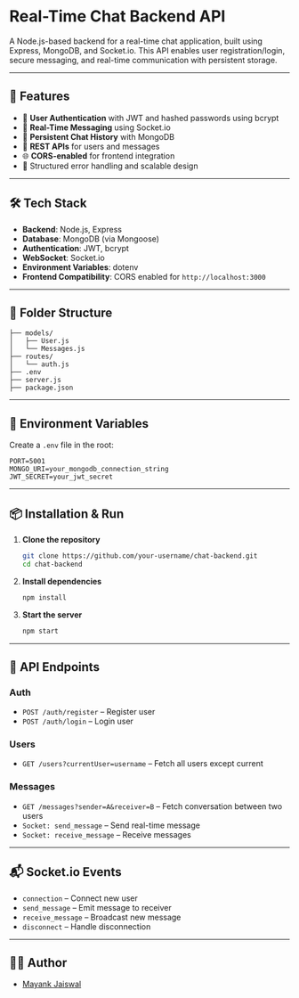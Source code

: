 # Real-Time Chat Backend API

A Node.js-based backend for a real-time chat application, built using Express, MongoDB, and Socket.io. This API enables user registration/login, secure messaging, and real-time communication with persistent storage.

---

## 🚀 Features

* 🔐 **User Authentication** with JWT and hashed passwords using bcrypt
* 📩 **Real-Time Messaging** using Socket.io
* 🧾 **Persistent Chat History** with MongoDB
* 📡 **REST APIs** for users and messages
* 🌐 **CORS-enabled** for frontend integration
* 🧪 Structured error handling and scalable design

---

## 🛠️ Tech Stack

* **Backend**: Node.js, Express
* **Database**: MongoDB (via Mongoose)
* **Authentication**: JWT, bcrypt
* **WebSocket**: Socket.io
* **Environment Variables**: dotenv
* **Frontend Compatibility**: CORS enabled for `http://localhost:3000`

---

## 📁 Folder Structure

```
├── models/
│   ├── User.js
│   └── Messages.js
├── routes/
│   └── auth.js
├── .env
├── server.js
├── package.json
```

---

## 🔧 Environment Variables

Create a `.env` file in the root:

```
PORT=5001
MONGO_URI=your_mongodb_connection_string
JWT_SECRET=your_jwt_secret
```

---

## 📦 Installation & Run

1. **Clone the repository**

   ```bash
   git clone https://github.com/your-username/chat-backend.git
   cd chat-backend
   ```

2. **Install dependencies**

   ```bash
   npm install
   ```

3. **Start the server**

   ```bash
   npm start
   ```

---

## 🧪 API Endpoints

### Auth

* `POST /auth/register` – Register user
* `POST /auth/login` – Login user

### Users

* `GET /users?currentUser=username` – Fetch all users except current

### Messages

* `GET /messages?sender=A&receiver=B` – Fetch conversation between two users
* `Socket: send_message` – Send real-time message
* `Socket: receive_message` – Receive messages

---

## 📬 Socket.io Events

* `connection` – Connect new user
* `send_message` – Emit message to receiver
* `receive_message` – Broadcast new message
* `disconnect` – Handle disconnection

---

## 🧑‍💻 Author

* [Mayank Jaiswal](https://github.com/mayank17j)
